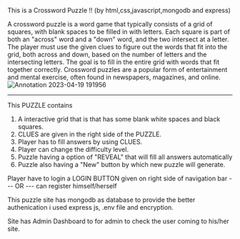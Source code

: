 This is a Crossword Puzzle !!
(by html,css,javascript,mongodb and express)

A crossword puzzle is a word game that typically consists of a grid of squares, with blank spaces to be filled in with letters. Each square is part of both an "across" word and a "down" word, and the two intersect at a letter. The player must use the given clues to figure out the words that fit into the grid, both across and down, based on the number of letters and the intersecting letters. The goal is to fill in the entire grid with words that fit together correctly. Crossword puzzles are a popular form of entertainment and mental exercise, often found in newspapers, magazines, and online.
![Annotation 2023-04-19 191956](https://user-images.githubusercontent.com/122162695/233100405-a579321b-1b81-4023-94df-9deb76f2db18.jpg)

-------------------------------------------------------------------------------------------------------------------------------------------------------------------------
This PUZZLE contains 
1) A interactive grid that is that has some blank white spaces and black squares.
2) CLUES are given in the right side of the PUZZLE.
3) Player has to fill answers by using CLUES.
4) Player can change the difficulty level.
5) Puzzle having a option of "REVEAL" that will fill all answers automatically
6) Puzzle also having a "New" button by which new puzzle will generate.

Player have to login a LOGIN BUTTON given on right side of navigation bar
--- OR ---
can register himself/herself

This puzzle site has mongodb as database to provide the better authenication i used express js, .env file and encryption.

Site has Admin Dashboard to for admin to check the user coming to his/her site.


